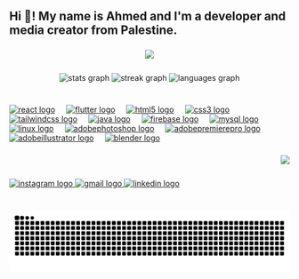 <h2 align="left">Hi 👋! My name is Ahmed and I'm a developer and media creator from Palestine.</h2>

###

<div align="center">
  <img src="https://visitor-badge.laobi.icu/badge?page_id=AhmedFashafsha.AhmedFashafsha&" />
</div>

###

<div align="center">
  <img src="https://github-readme-stats.vercel.app/api?username=AhmedFashafsha&hide_title=false&hide_rank=false&show_icons=true&include_all_commits=true&count_private=true&disable_animations=false&theme=tokyonight&locale=en&hide_border=false&order=1" height="150" alt="stats graph"  />
  <img src="https://streak-stats.demolab.com?user=AhmedFashafsha&locale=en&mode=daily&theme=tokyonight&hide_border=false&border_radius=5&order=3" height="150" alt="streak graph"  />
  <img src="https://github-readme-stats.vercel.app/api/top-langs?username=AhmedFashafsha&locale=en&hide_title=false&layout=compact&card_width=320&langs_count=5&theme=tokyonight&hide_border=false&order=2" height="150" alt="languages graph"  />
</div>

###

<br clear="both">

<div align="left">
  <a href="https://reactjs.org/" target="_blank"><img src="https://cdn.jsdelivr.net/gh/devicons/devicon/icons/react/react-original.svg" height="30" alt="react logo"  /></a>
  <img width="12" />
  <a href="https://flutter.dev/" target="_blank"><img src="https://cdn.jsdelivr.net/gh/devicons/devicon/icons/flutter/flutter-original.svg" height="30" alt="flutter logo"  /></a>
  <img width="12" />
  <a href="https://developer.mozilla.org/en-US/docs/Web/HTML" target="_blank"><img src="https://cdn.jsdelivr.net/gh/devicons/devicon/icons/html5/html5-original.svg" height="30" alt="html5 logo"  /></a>
  <img width="12" />
  <a href="https://developer.mozilla.org/en-US/docs/Web/CSS" target="_blank"><img src="https://cdn.jsdelivr.net/gh/devicons/devicon/icons/css3/css3-original.svg" height="30" alt="css3 logo"  /></a>
  <img width="12" />
  <a href="https://tailwindcss.com/" target="_blank"><img src="https://skillicons.dev/icons?i=tailwind" height="30" alt="tailwindcss logo"  /></a>
  <img width="12" />
  <a href="https://www.java.com/en/" target="_blank"><img src="https://cdn.jsdelivr.net/gh/devicons/devicon/icons/java/java-original.svg" height="30" alt="java logo"  /></a>
  <img width="12" />
  <a href="https://firebase.google.com/" target="_blank"><img src="https://cdn.jsdelivr.net/gh/devicons/devicon/icons/firebase/firebase-plain.svg" height="30" alt="firebase logo"  /></a>
  <img width="12" />
  <a href="https://www.mysql.com/" target="_blank"><img src="https://cdn.jsdelivr.net/gh/devicons/devicon/icons/mysql/mysql-original.svg" height="30" alt="mysql logo"  /></a>
  <img width="12" />
  <a href="https://www.linux.org/" target="_blank"><img src="https://cdn.jsdelivr.net/gh/devicons/devicon/icons/linux/linux-original.svg" height="30" alt="linux logo"  /></a>
  <img width="12" />
  <a href="https://www.adobe.com/products/photoshop.html" target="_blank"><img src="https://skillicons.dev/icons?i=ps" height="30" alt="adobephotoshop logo"  /></a>
  <img width="12" />
  <a href="https://www.adobe.com/products/premiere.html" target="_blank"><img src="https://skillicons.dev/icons?i=pr" height="30" alt="adobepremierepro logo"  /></a>
  <img width="12" />
  <a href="https://www.adobe.com/products/illustrator.html" target="_blank"><img src="https://skillicons.dev/icons?i=ai" height="30" alt="adobeillustrator logo"  /></a>
  <img width="12" />
  <a href="https://www.blender.org/" target="_blank"><img src="https://cdn.jsdelivr.net/gh/devicons/devicon/icons/blender/blender-original.svg" height="30" alt="blender logo"  /></a>
</div>

###

<div align="right">
  <img src="https://media1.tenor.com/m/ITc1hNBSH_wAAAAd/coding-typing.gif" height="200" />
</div>

###

<div align="left">
  <a href="https://www.instagram.com/ahmad.cool.9638" target="_blank">
    <img src="https://img.shields.io/static/v1?message=Instagram&logo=instagram&label=&color=E4405F&logoColor=white&labelColor=&style=for-the-badge" height="35" alt="instagram logo"  />
  </a>
  <a href="ahmadcool200429@gmail.com" target="_blank">
    <img src="https://img.shields.io/static/v1?message=Gmail&logo=gmail&label=&color=D14836&logoColor=white&labelColor=&style=for-the-badge" height="35" alt="gmail logo"  />
  </a>
  <a href="https://www.linkedin.com/in/ahmed-i-m-fashafsha-582401321" target="_blank">
    <img src="https://img.shields.io/static/v1?message=LinkedIn&logo=linkedin&label=&color=0077B5&logoColor=white&labelColor=&style=for-the-badge" height="35" alt="linkedin logo"  />
  </a>
</div>

###

<br clear="both">

<img src="https://raw.githubusercontent.com/AhmedFashafsha/AhmedFashafsha/output/snake.svg" alt="Snake animation" />

